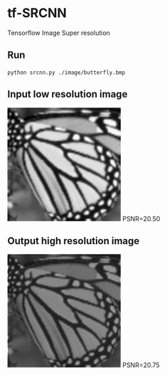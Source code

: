# tf-SRCNN
Tensorflow Image Super resolution 

## Run 
```console
python srcnn.py ./image/butterfly.bmp
```
## Input low resolution image
![alt text](https://github.com/AbinZorto/tf-SRCNN/blob/master/b.jpeg) PSNR=20.50

## Output high resolution image
![alt text](https://github.com/AbinZorto/tf-SRCNN/blob/master/sr.jpeg) PSNR=20.75
